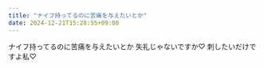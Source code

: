 ```yaml
---
title: "ナイフ持ってるのに苦痛を与えたいとか"
date: 2024-12-21T15:28:55+09:00
---
```

ナイフ持ってるのに苦痛を与えたいとか
失礼じゃないですか♡
刺したいだけですよ私♡

